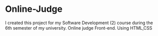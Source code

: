 # Online-Judge
I created this project for my Software Development (2)  course  during the 6th semester of my university.
Online judge Front-end. 
Using HTML,CSS
